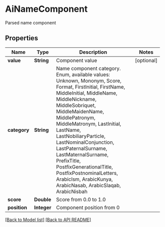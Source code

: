 
# AiNameComponent

Parsed name component             

## Properties
Name | Type | Description | Notes
------------ | ------------- | ------------- | -------------
**value** | **String** | Component value              |  [optional]
**category** | **String** | Name component category. Enum, available values: Unknown, Mononym, Score, Format, FirstInitial, FirstName, MiddleInitial, MiddleName, MiddleNickname, MiddleSobriquet, MiddleMaidenName, MiddlePatronym, MiddleMatronym, LastInitial, LastName, LastNobiliaryParticle, LastNominalConjunction, LastPaternalSurname, LastMaternalSurname, PrefixTitle, PostfixGenerationalTitle, PostfixPostnominalLetters, ArabicIsm, ArabicKunya, ArabicNasab, ArabicSlaqab, ArabicNisbah | 
**score** | **Double** | Score from 0.0 to 1.0              | 
**position** | **Integer** | Component position from 0              | 




[[Back to Model list]](Models.md) [[Back to API README]](README.md)

